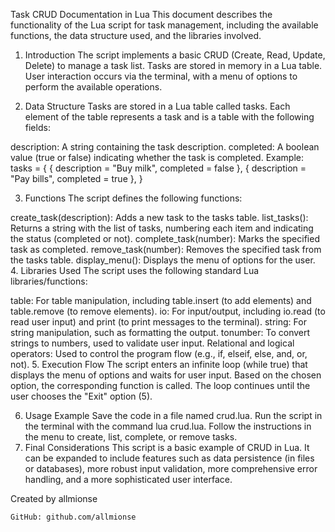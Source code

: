 Task CRUD Documentation in Lua
This document describes the functionality of the Lua script for task management, including the available functions, the data structure used, and the libraries involved.

1. Introduction
The script implements a basic CRUD (Create, Read, Update, Delete) to manage a task list. Tasks are stored in memory in a Lua table. User interaction occurs via the terminal, with a menu of options to perform the available operations.

2. Data Structure
Tasks are stored in a Lua table called tasks. Each element of the table represents a task and is a table with the following fields:

description: A string containing the task description.
completed: A boolean value (true or false) indicating whether the task is completed.
Example: tasks = {
  { description = "Buy milk", completed = false },
  { description = "Pay bills", completed = true },
}

3. Functions
The script defines the following functions:

create_task(description): Adds a new task to the tasks table.
list_tasks(): Returns a string with the list of tasks, numbering each item and indicating the status (completed or not).
complete_task(number): Marks the specified task as completed.
remove_task(number): Removes the specified task from the tasks table.
display_menu(): Displays the menu of options for the user.
4. Libraries Used
The script uses the following standard Lua libraries/functions:

table: For table manipulation, including table.insert (to add elements) and table.remove (to remove elements).
io: For input/output, including io.read (to read user input) and print (to print messages to the terminal).
string: For string manipulation, such as formatting the output.
tonumber: To convert strings to numbers, used to validate user input.
Relational and logical operators: Used to control the program flow (e.g., if, elseif, else, and, or, not).
5. Execution Flow
The script enters an infinite loop (while true) that displays the menu of options and waits for user input. Based on the chosen option, the corresponding function is called. The loop continues until the user chooses the "Exit" option (5).

6. Usage Example
Save the code in a file named crud.lua.
Run the script in the terminal with the command lua crud.lua.
Follow the instructions in the menu to create, list, complete, or remove tasks.
7. Final Considerations
This script is a basic example of CRUD in Lua. It can be expanded to include features such as data persistence (in files or databases), more robust input validation, more comprehensive error handling, and a more sophisticated user interface.


Created by allmionse

    GitHub: github.com/allmionse

